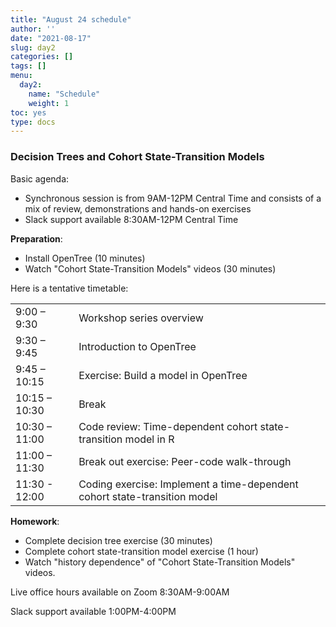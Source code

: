 ```yaml
---
title: "August 24 schedule"
author: ''
date: "2021-08-17"
slug: day2
categories: []
tags: []
menu:
  day2:
    name: "Schedule"
    weight: 1
toc: yes
type: docs
---
```


### Decision Trees and Cohort State-Transition Models

Basic agenda:

- Synchronous session is from 9AM-12PM Central Time and consists of a mix of review, demonstrations and hands-on exercises
- Slack support available 8:30AM-12PM Central Time

**Preparation**:

- Install OpenTree (10 minutes)
- Watch "Cohort State-Transition Models" videos (30 minutes)

Here is a tentative timetable:

|                            |            |
|--------------------------------------------|:------------------|
| 9:00 – 9:30  | Workshop series overview |
| 9:30 – 9:45 | Introduction to OpenTree | 
| 9:45 – 10:15 | Exercise: Build a model in OpenTree |
| 10:15 – 10:30 | Break |
| 10:30 – 11:00 | Code review: Time-dependent cohort state-transition model in R |
| 11:00 – 11:30 | Break out exercise: Peer-code walk-through |
| 11:30 - 12:00 | Coding exercise: Implement a time-dependent cohort state-transition model |

**Homework**:

- Complete decision tree exercise (30 minutes)
- Complete cohort state-transition model exercise (1 hour)
- Watch "history dependence" of "Cohort State-Transition Models" videos. 

Live office hours available on Zoom 8:30AM-9:00AM

Slack support available 1:00PM-4:00PM

